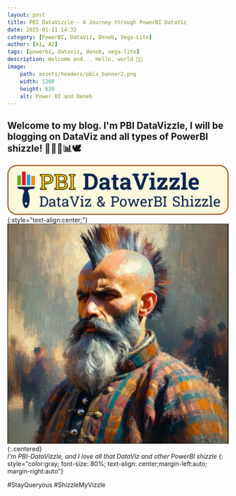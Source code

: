 ```yaml
---
layout: post
title: PBI DataVizzle - A Journey through PowerBI DataViz
date: 2025-01-11 14:32
category: [PowerBI, DataViz, Deneb, Vega-Lite]
author: [A1, A2]
tags: [powerbi, dataviz, deneb, vega-lite]
description: Welcome and... Hello, world 👋🏼
image: 
    path: assets/headers/pbix_banner2.png
    width: 1200
    height: 630
    alt: Power BI and Deneb
---
```


## Welcome to my blog. I'm PBI DataVizzle, I will be blogging on DataViz and all types of PowerBI shizzle! 🧙🏼‍♂️📊🕊️

![Banner](/assets/img/deneb_walkthrough_images/pbi-datavizzle-super-banner.png)
{:style="text-align:center;"}
![Me](/assets/img/deneb_walkthrough_images/pbi-data-vizzle-main-character.png){:.centered}  
*I'm PBI-DataVizzle, and I love all that DataViz and other PowerBI shizzle*
{: style="color:gray; font-size: 80%; text-align: center;margin-left:auto; margin-right:auto"}

#StayQueryous #ShizzleMyVizzle